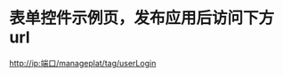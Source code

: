 # 表单控件示例页，发布应用后访问下方url

[http://ip:端口/manageplat/tag/userLogin](http://ip:端口/manageplat/tag/userLogin)

